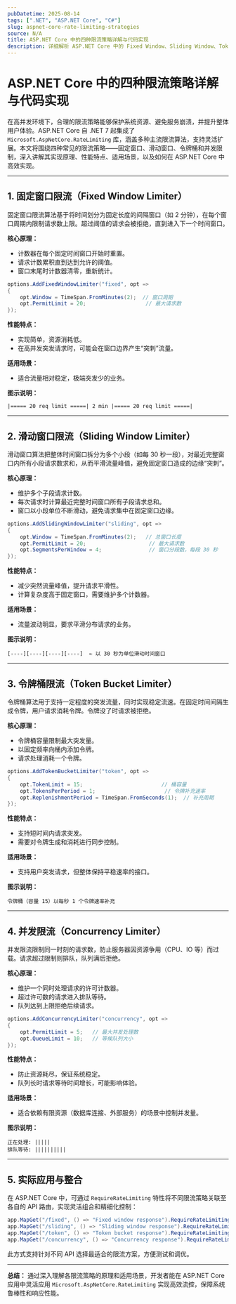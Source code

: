 ```yaml
---
pubDatetime: 2025-08-14
tags: [".NET", "ASP.NET Core", "C#"]
slug: aspnet-core-rate-limiting-strategies
source: N/A
title: ASP.NET Core 中的四种限流策略详解与代码实现
description: 详细解析 ASP.NET Core 中的 Fixed Window、Sliding Window、Token Bucket 和 Concurrency 限流策略，包括原理、适用场景与代码示例。
---
```


# ASP.NET Core 中的四种限流策略详解与代码实现

在高并发环境下，合理的限流策略能够保护系统资源、避免服务崩溃，并提升整体用户体验。ASP.NET Core 自 .NET 7 起集成了 `Microsoft.AspNetCore.RateLimiting` 库，涵盖多种主流限流算法，支持灵活扩展。本文将围绕四种常见的限流策略——固定窗口、滑动窗口、令牌桶和并发限制，深入讲解其实现原理、性能特点、适用场景，以及如何在 ASP.NET Core 中高效实现。

---

## 1. 固定窗口限流（Fixed Window Limiter）

固定窗口限流算法基于将时间划分为固定长度的间隔窗口（如 2 分钟），在每个窗口周期内限制请求数上限。超过阈值的请求会被拒绝，直到进入下一个时间窗口。

**核心原理：**

- 计数器在每个固定时间窗口开始时重置。
- 请求计数累积直到达到允许的阈值。
- 窗口末尾时计数器清零，重新统计。

```csharp
options.AddFixedWindowLimiter("fixed", opt =>
{
    opt.Window = TimeSpan.FromMinutes(2);  // 窗口周期
    opt.PermitLimit = 20;                   // 最大请求数
});
```

**性能特点：**

- 实现简单，资源消耗低。
- 在高并发突发请求时，可能会在窗口边界产生“突刺”流量。

**适用场景：**

- 适合流量相对稳定，极端突发少的业务。

**图示说明：**

```
|===== 20 req limit =====| 2 min |===== 20 req limit =====|
```

---

## 2. 滑动窗口限流（Sliding Window Limiter）

滑动窗口算法把整体时间窗口拆分为多个小段（如每 30 秒一段），对最近完整窗口内所有小段请求数求和，从而平滑流量峰值，避免固定窗口造成的边缘“突刺”。

**核心原理：**

- 维护多个子段请求计数。
- 每次请求时计算最近完整时间窗口所有子段请求总和。
- 窗口以小段单位不断滑动，避免请求集中在固定窗口边缘。

```csharp
options.AddSlidingWindowLimiter("sliding", opt =>
{
    opt.Window = TimeSpan.FromMinutes(2);   // 总窗口长度
    opt.PermitLimit = 20;                    // 最大请求数
    opt.SegmentsPerWindow = 4;               // 窗口分段数，每段 30 秒
});
```

**性能特点：**

- 减少突然流量峰值，提升请求平滑性。
- 计算复杂度高于固定窗口，需要维护多个计数器。

**适用场景：**

- 流量波动明显，要求平滑分布请求的业务。

**图示说明：**

```
[----][----][----][----]  ← 以 30 秒为单位滑动时间窗口
```

---

## 3. 令牌桶限流（Token Bucket Limiter）

令牌桶算法用于支持一定程度的突发流量，同时实现稳定流速。在固定时间间隔生成令牌，用户请求消耗令牌。令牌没了时请求被拒绝。

**核心原理：**

- 令牌桶容量限制最大突发量。
- 以固定频率向桶内添加令牌。
- 请求处理消耗一个令牌。

```csharp
options.AddTokenBucketLimiter("token", opt =>
{
    opt.TokenLimit = 15;                         // 桶容量
    opt.TokensPerPeriod = 1;                      // 令牌补充速率
    opt.ReplenishmentPeriod = TimeSpan.FromSeconds(1);  // 补充周期
});
```

**性能特点：**

- 支持短时间内请求突发。
- 需要对令牌生成和消耗进行同步控制。

**适用场景：**

- 支持用户突发请求，但整体保持平稳速率的接口。

**图示说明：**

```
令牌桶（容量 15）以每秒 1 个令牌速率补充
```

---

## 4. 并发限流（Concurrency Limiter）

并发限流限制同一时刻的请求数，防止服务器因资源争用（CPU、IO 等）而过载。请求超过限制则排队，队列满后拒绝。

**核心原理：**

- 维护一个同时处理请求的许可计数器。
- 超过许可数的请求进入排队等待。
- 队列达到上限拒绝后续请求。

```csharp
options.AddConcurrencyLimiter("concurrency", opt =>
{
    opt.PermitLimit = 5;   // 最大并发处理数
    opt.QueueLimit = 10;   // 等候队列大小
});
```

**性能特点：**

- 防止资源耗尽，保证系统稳定。
- 队列长时请求等待时间增长，可能影响体验。

**适用场景：**

- 适合依赖有限资源（数据库连接、外部服务）的场景中控制并发量。

**图示说明：**

```
正在处理: |||||
排队等待: ||||||||||
```

---

## 5. 实际应用与整合

在 ASP.NET Core 中，可通过 `RequireRateLimiting` 特性将不同限流策略关联至各自的 API 路由，实现灵活组合和精细化控制：

```csharp
app.MapGet("/fixed", () => "Fixed window response").RequireRateLimiting("fixed");
app.MapGet("/sliding", () => "Sliding window response").RequireRateLimiting("sliding");
app.MapGet("/token", () => "Token bucket response").RequireRateLimiting("token");
app.MapGet("/concurrency", () => "Concurrency response").RequireRateLimiting("concurrency");
```

此方式支持针对不同 API 选择最适合的限流方案，方便测试和调优。

---

**总结：**
通过深入理解各限流策略的原理和适用场景，开发者能在 ASP.NET Core 应用中灵活应用 `Microsoft.AspNetCore.RateLimiting` 实现高效流控，保障系统鲁棒性和响应性能。

